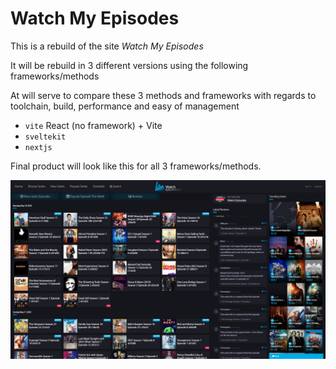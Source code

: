 # Watch My Episodes

This is a rebuild of the site _Watch My Episodes_

It will be rebuild in 3 different versions using the following frameworks/methods

At will serve to compare these 3 methods and frameworks with regards to toolchain, build, performance and easy of management 

- `vite` React (no framework) + Vite
- `sveltekit`
- `nextjs` 


Final product will look like this for all 3 frameworks/methods.

![image][final-product]

[final-product]: ./screenshot-2023-03-21.png
